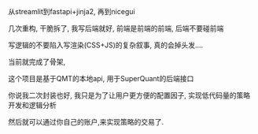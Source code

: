 从streamlit到fastapi+jinja2, 再到nicegui

几次重构, 干脆拆了, 我写后端就好, 前端是前端的前端, 后端不要碰前端

写逻辑的不要陷入写渲染(CSS+JS)的复杂叙事, 真的会掉头发....


当前就完成了骨架, 

这个项目是基于QMT的本地api, 用于SuperQuant的后端接口

你说我二次封装也好, 我只是为了让用户更方便的配置因子, 实现低代码量的策略开发和逻辑分析

然后就可以通过你自己的账户,来实现策略的交易了.

